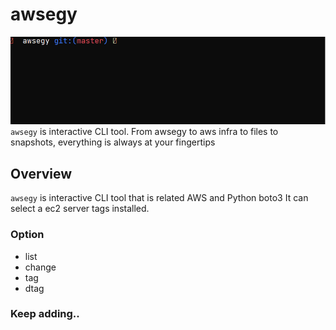 # awsegy
![awsegy](./show.gif)
`awsegy` is interactive CLI tool.
From awsegy to aws infra to files to snapshots, everything is always at your fingertips

## Overview
`awsegy` is interactive CLI tool that is related AWS and Python boto3
It can select a ec2 server tags installed. 

### Option
* list
* change
* tag
* dtag

### Keep adding..
